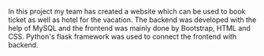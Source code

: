  In this project my team has created a website which can be used to book ticket as well as hotel for the vacation. 
 The backend was developed with the help of MySQL and the frontend was mainly done by Bootstrap, HTML and CSS. Python's flask framework was used to connect the frontend with backend.
